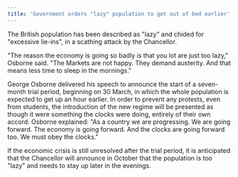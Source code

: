 ```yaml
---
title: 'Government orders "lazy" population to get out of bed earlier'
---
```

The British population has been described as "lazy" and chided for "excessive lie-ins", in a scathing attack by the Chancellor.

"The reason the economy is going so badly is that you lot are just too lazy," Osborne said. "The Markets are not happy. They demand austerity. And that means less time to sleep in the mornings."

George Osborne delivered his speech to announce the start of a seven-month trial period, beginning on 30 March, in which the whole population is expected to get up an hour earlier. In order to prevent any protests, even from students, the introduction of the new regime will be presented as though it were something the clocks were doing, entirely of their own accord. Osborne explained: "As a country we are progressing. We are going forward. The economy is going forward. And the clocks are going forward too. We must obey the clocks."

If the economic crisis is still unresolved after the trial period, it is anticipated that the Chancellor will announce in October that the population is too "lazy" and needs to stay up later in the evenings.
